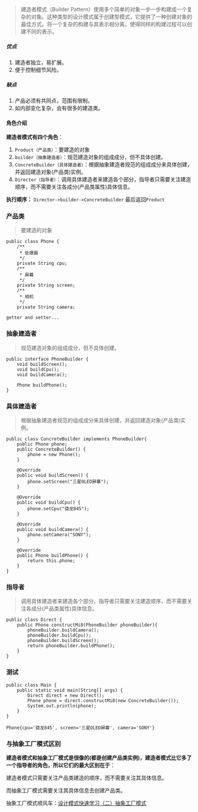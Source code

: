 >建造者模式（Builder Pattern）使用多个简单的对象一步一步构建成一个复杂的对象。这种类型的设计模式属于创建型模式，它提供了一种创建对象的最佳方式。将一个复杂的构建与其表示相分离，使得同样的构建过程可以创建不同的表示。


##### 优点

 1. 建造者独立，易扩展。
 2. 便于控制细节风险。

##### 缺点

 1. 产品必须有共同点，范围有限制。
 2. 如内部变化复杂，会有很多的建造类。


#### 角色介绍
**建造者模式有四个角色**：
1. `Product（产品类）`：要建造的对象
2. `builder（抽象建造者）`：规范建造对象的组成成分，但不具体创建。
3. `ConcreteBuilder（具体建造者）`：根据抽象建造者规范的组成成分来具体创建，并返回建造对象(产品类)实例。
4. `Director（指导者）`：调用具体建造者来建造各个部分，指导者只需要关注建造顺序，而不需要关注各成分(产品类属性)具体信息。

**执行顺序：**
`Director->builder->ConcreteBuilder`
最后返回`Product`
### 产品类
>要建造的对象
```
public class Phone {
    /**
     * 处理器
     */
    private String cpu;
    /**
     * 屏幕
     */
    private String screen;
    /**
     * 相机
     */
    private String camera;

getter and setter...
```

### 抽象建造者
>规范建造对象的组成成分，但不具体创建。

```
public interface PhoneBuilder {
    void buildScreen();
    void buildCpu();
    void buildCamera();

    Phone buildPhone();
}
```

### 具体建造者
>根据抽象建造者规范的组成成分来具体创建，并返回建造对象(产品类)实例。

```
public class ConcreteBuilder implements PhoneBuilder{
    public Phone phone;
    public ConcreteBuilder() {
        phone = new Phone();
    }

    @Override
    public void buildScreen() {
        phone.setScreen("三星OLED屏幕");
    }

    @Override
    public void buildCpu() {
        phone.setCpu("骁龙845");
    }

    @Override
    public void buildCamera() {
        phone.setCamera("SONY");
    }

    @Override
    public Phone buildPhone() {
        return this.phone;
    }
}
```

### 指导者
>调用具体建造者来建造各个部分，指导者只需要关注建造顺序，而不需要关注各成分(产品类属性)具体信息。

```
public class Direct {
    public Phone constructMi8(PhoneBuilder phoneBuilder){
        phoneBuilder.buildCamera();
        phoneBuilder.buildCpu();
        phoneBuilder.buildScreen();
        return phoneBuilder.buildPhone();
    }
}
```


### 测试
```
public class Main {
    public static void main(String[] args) {
        Direct direct = new Direct();
        Phone phone = direct.constructMi8(new ConcreteBuilder());
        System.out.println(phone);
    }
}
```
```
Phone{cpu='骁龙845', screen='三星OLED屏幕', camera='SONY'}
```


### 与抽象工厂模式区别

**建造者模式和抽象工厂模式是很像的(都是创建产品类实例)，建造者模式比它多了一个指导者的角色，所以它们的最大区别在于**：

建造者模式只需要关注产品类建造的顺序，而不需要关注其具体信息。

而抽象工厂模式需要关注其具体信息去创建产品类。

抽象工厂模式顺风车：[设计模式快速学习（二）抽象工厂模式](https://www.jianshu.com/p/35141aed2afb)
